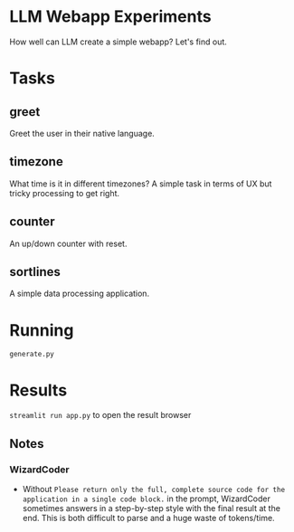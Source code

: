 # LLM Webapp Experiments

How well can LLM create a simple webapp? Let's find out.

# Tasks

## greet

Greet the user in their native language.

## timezone

What time is it in different timezones? A simple task in terms of UX but tricky processing to get right.

## counter

An up/down counter with reset.

## sortlines

A simple data processing application.

# Running

`generate.py`

# Results

`streamlit run app.py` to open the result browser

## Notes

### WizardCoder
- Without `Please return only the full, complete source code for the application in a single code block.` in the prompt, WizardCoder sometimes answers in a step-by-step style with the final result at the end.  This is both difficult to parse and a huge waste of tokens/time.
